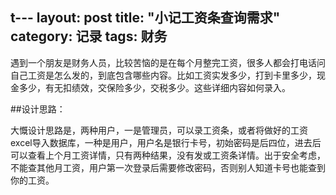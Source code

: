 t---
layout: post
title:  "小记工资条查询需求"
category: 记录
tags: 财务
---

遇到一个朋友是财务人员，比较苦恼的是在每个月整完工资，很多人都会打电话问自己工资是怎么发的，到底包含哪些内容。比如工资实发多少，打到卡里多少，现金多少，有无扣绩效，交保险多少，交税多少。这些详细内容如何录入。

##设计思路：

大慨设计思路是，两种用户，一是管理员，可以录工资条，或者将做好的工资excel导入数据库，一种是用户，用户名是银行卡号，初始密码是后四位，进去后可以查看上个月工资详情，只有两种结果，没有发或工资条详情。出于安全考虑，不能查其他月工资，用户第一次登录后需要修改密码，否则别人知道卡号也能查到你的工资。

